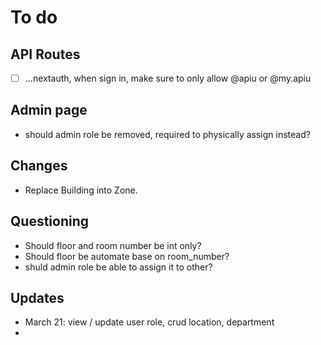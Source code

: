 # To do
## API Routes
- [ ] ...nextauth, when sign in, make sure to only allow @apiu or @my.apiu


## Admin page
- should admin role be removed, required to physically assign instead?


## Changes
- Replace Building into Zone.


## Questioning
- Should floor and room number be int only?
- Should floor be automate base on room_number?
- shuld admin role be able to assign it to other?

## Updates
- March 21: view / update user role, crud location, department
-
